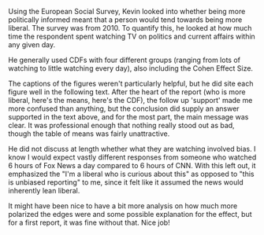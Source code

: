 Using the European Social Survey, Kevin looked into whether being more politically informed
meant that a person would tend towards being more liberal. The survey was from 2010. To quantify
this, he looked at how much time the respondent spent watching TV on politics and current affairs
within any given day.

He generally used CDFs with four different groups (ranging from lots of watching to little
watching every day), also including the Cohen Effect Size.

The captions of the figures weren't particularly helpful, but he did site each figure well in the
following text. After the heart of the report (who is more liberal, here's the means, here's
the CDF), the follow up 'support' made me more confused than anything, but the conclusion did
supply an answer supported in the text above, and for the most part, the  main message was clear.
It was professional enough that nothing really stood out as bad, though the table of means was
fairly unattractive.

He did not discuss at length whether what they are watching involved bias. I know I would expect vastly different responses from
someone who watched 6 hours of Fox News a day compared to 6 hours of CNN. With this left out, it
emphasized the "I'm a liberal who is curious about this" as opposed to "this is unbiased reporting"
to me, since it felt like it assumed the news would inherently lean liberal.

It might have been nice to have a bit more analysis on how much more polarized the edges were and some possible explanation for the effect,
but for a first report, it was fine without that. Nice job!
